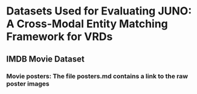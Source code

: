 # Datasets Used for Evaluating JUNO: A Cross-Modal Entity Matching Framework for VRDs

## IMDB Movie Dataset
### Movie posters: The file posters.md contains a link to the raw poster images
